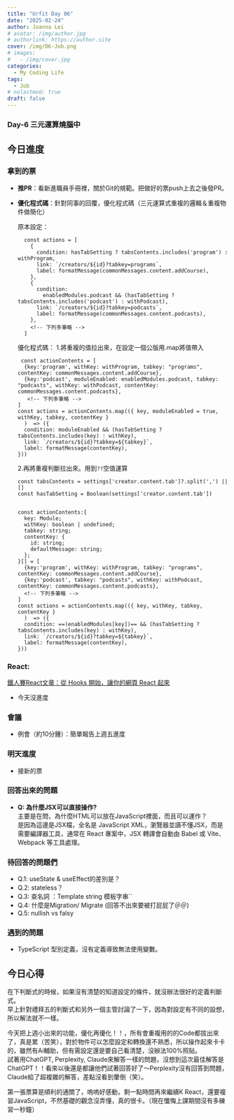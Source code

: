 ```yaml
---
title: "Urfit Day 06"
date: "2025-02-24"
author: Joanna Lei
# avatar: /img/author.jpg
# authorlink: https://author.site
cover: /img/D6-Job.png
# images:
#   - /img/cover.jpg
categories:
  - My Coding Life
tags:
  - Job
# nolastmod: true
draft: false
---
```


### Day-6 三元運算燒腦中
  
<!--more-->
  
## 今日進度

### 拿到的票  
- **推PR**：看新進職員手冊裡，關於Git的規範。把做好的票push上去之後發PR。
- **優化程式碼**：針對同事的回覆，優化程式碼（三元運算式重複的邏輯＆重複物件做簡化）

  原本設定：
  ```tsx
    const actions = [
      {
        condition: hasTabSetting ? tabsContents.includes('program') : withProgram,
        link: `/creators/${id}?tabkey=programs`,
        label: formatMessage(commonMessages.content.addCourse),
      },
      {
        condition:
          enabledModules.podcast && (hasTabSetting ? tabsContents.includes('podcast') : withPodcast),
        link: `/creators/${id}?tabkey=podcasts`,
        label: formatMessage(commonMessages.content.podcasts),
      },
      <!-- 下列多筆略 -->
    ]
    ```
  優化程式碼：
  1.將重複的值拉出來，在設定一個公版用.map將值帶入 
  ```tsx
   const actionContents = [
    {key:'program', withKey: withProgram, tabkey: "programs", contentKey: commonMessages.content.addCourse},
    {key:'podcast', moduleEnabled: enabledModules.podcast, tabkey: "podcasts", withKey: withPodcast, contentKey: commonMessages.content.podcasts},
     <!-- 下列多筆略 -->
  ]
  const actions = actionContents.map(({ key, moduleEnabled = true, withKey, tabkey, contentKey }
    )  => ({
    condition: moduleEnabled && (hasTabSetting ? tabsContents.includes(key) : withKey),
    link: `/creators/${id}?tabkey=${tabkey}`,
    label: formatMessage(contentKey),
  }))
  ```

  2.再將重複判斷拉出來。用到`??`空值運算  
  ```tsx
  const tabsContents = settings['creator.content.tab']?.split(',') || []
  const hasTabSetting = Boolean(settings['creator.content.tab'])
  

  const actionContents:{
    key: Module;
    withKey: boolean | undefined;
    tabkey: string;
    contentKey: {
      id: string;
      defaultMessage: string;
    };
  }[] = [
    {key:'program', withKey: withProgram, tabkey: "programs", contentKey: commonMessages.content.addCourse},
    {key:'podcast', tabkey: "podcasts", withKey: withPodcast, contentKey: commonMessages.content.podcasts},
    <!-- 下列多筆略 -->
  ]
  const actions = actionContents.map(({ key, withKey, tabkey, contentKey }
    )  => ({
    condition: ==(enabledModules[key])== && (hasTabSetting ? tabsContents.includes(key) : withKey),
    link: `/creators/${id}?tabkey=${tabkey}`,
    label: formatMessage(contentKey),
  }))
  ```

### React:
[鐵人賽React文章：從 Hooks 開始，讓你的網頁 React 起來](https://ithelp.ithome.com.tw/articles/10216355)

- 今天沒進度


### 會議  
- 例會（約10分鍾）：簡單報告上週五進度
 

### 明天進度
- 接新的票

### 回答出來的問題
- **Q: 為什麼JSX可以直接操作?**   
  主要是在問，為什麼HTML可以放在JavaScript裡面，而且可以運作？    
  是因為這邊是JSX檔，全名是 JavaScript XML，瀏覽器並讀不懂JSX，而是需要編譯器工具，通常在 React 專案中，JSX 轉譯會自動由 Babel 或 Vite、Webpack 等工具處理。


### 待回答的問題們
- Q.1: useState & useEffect的差別是？
- Q.2: stateless？
- Q.3: 查名詞 ：Template string 模板字串``
- Q.4: 什麼是Migration/ Migrate (回答不出來要被打屁屁了＠＠)
- Q.5: nullish vs falsy

### 遇到的問題
- TypeScript 型別定義，沒有定義導致無法使用變數。

## 今日心得
在下判斷式的時候，如果沒有清楚的知道設定的條件，就沒辦法很好的定義判斷式。   
早上針對禮拜五的判斷式和另外一個主管討論了一下，因為對設定有不同的設想，所以解法就不一樣。  

今天把上週小出來的功能，優化再優化！！，所有會重複用的的Code都拔出來了，真是累（苦笑），對於物件可以怎麼設定和轉換還不熟悉，所以操作起來卡卡的，雖然有Ai輔助，但有需設定還是要自己看清楚，沒辦法100%照貼。  
試著用ChatGPT, Perplexity, Claude來解答一樣的問題，沒想到這次最佳解答是ChatGPT！！看來以後還是都讓他們試著回答好了～Perplexity沒有回答到問題，Claude給了超複雜的解答，差點沒看到暈倒（笑）。  

第一張票算是順利的通關了，嗚嗚好感動，剩一點時間再來繼續K React，還要複習JavaScript，不然基礎的觀念沒弄懂，真的很卡。（現在懺悔上課期間沒有多練習一秒鐘）